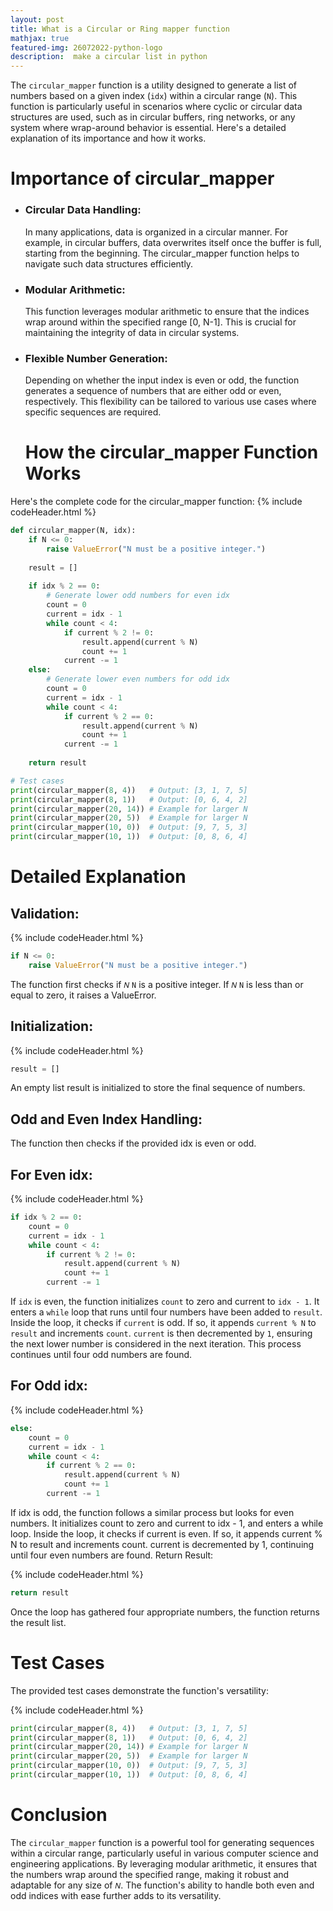 ```yaml
---
layout: post
title: What is a Circular or Ring mapper function
mathjax: true
featured-img: 26072022-python-logo
description:  make a circular list in python
---
```


The `circular_mapper` function is a utility designed to generate a list of numbers based on a given index (`idx`) within a circular range (`N`). This function is particularly useful in scenarios where cyclic or circular data structures are used, such as in circular buffers, ring networks, or any system where wrap-around behavior is essential. Here's a detailed explanation of its importance and how it works.


# Importance of circular_mapper

* ### Circular Data Handling:
  In many applications, data is organized in a circular manner. For example, in circular buffers, data overwrites itself once the buffer is full, starting from the beginning. The circular_mapper function helps to navigate such data structures efficiently.

* ### Modular Arithmetic:
    This function leverages modular arithmetic to ensure that the indices wrap around within the specified range [0, N-1]. This is crucial for maintaining the integrity of data in circular systems.

* ### Flexible Number Generation:
  Depending on whether the input index is even or odd, the function generates a sequence of numbers that are either odd or even, respectively. This flexibility can be tailored to various use cases where specific sequences are required.

  # How the circular_mapper Function Works
  
Here's the complete code for the circular_mapper function:
{% include codeHeader.html %}
```python
def circular_mapper(N, idx):
    if N <= 0:
        raise ValueError("N must be a positive integer.")
    
    result = []
    
    if idx % 2 == 0:
        # Generate lower odd numbers for even idx
        count = 0
        current = idx - 1
        while count < 4:
            if current % 2 != 0:
                result.append(current % N)
                count += 1
            current -= 1
    else:
        # Generate lower even numbers for odd idx
        count = 0
        current = idx - 1
        while count < 4:
            if current % 2 == 0:
                result.append(current % N)
                count += 1
            current -= 1
    
    return result

# Test cases
print(circular_mapper(8, 4))   # Output: [3, 1, 7, 5]
print(circular_mapper(8, 1))   # Output: [0, 6, 4, 2]
print(circular_mapper(20, 14)) # Example for larger N
print(circular_mapper(20, 5))  # Example for larger N
print(circular_mapper(10, 0))  # Output: [9, 7, 5, 3]
print(circular_mapper(10, 1))  # Output: [0, 8, 6, 4]
```
# Detailed Explanation
## Validation:

{% include codeHeader.html %}
```python
if N <= 0:
    raise ValueError("N must be a positive integer.")
```

The function first checks if 
`𝑁`
`N` is a positive integer. If 
`𝑁`
`N` is less than or equal to zero, it raises a ValueError.

## Initialization:

{% include codeHeader.html %}
```python
result = []
```
An empty list result is initialized to store the final sequence of numbers.
## Odd and Even Index Handling:

The function then checks if the provided idx is even or odd.
## For Even idx:

{% include codeHeader.html %}
```python
if idx % 2 == 0:
    count = 0
    current = idx - 1
    while count < 4:
        if current % 2 != 0:
            result.append(current % N)
            count += 1
        current -= 1
```

If `idx` is even, the function initializes `count` to zero and current to `idx - 1`. It enters a `while` loop that runs until four numbers have been added to `result`.
Inside the loop, it checks if `current` is odd. If so, it appends `current % N` to `result` and increments `count`.
`current` is then decremented by `1`, ensuring the next lower number is considered in the next iteration.
This process continues until four odd numbers are found.
## For Odd idx:

{% include codeHeader.html %}
```python
else:
    count = 0
    current = idx - 1
    while count < 4:
        if current % 2 == 0:
            result.append(current % N)
            count += 1
        current -= 1
```

If idx is odd, the function follows a similar process but looks for even numbers.
It initializes count to zero and current to idx - 1, and enters a while loop.
Inside the loop, it checks if current is even. If so, it appends current % N to result and increments count.
current is decremented by 1, continuing until four even numbers are found.
Return Result:

{% include codeHeader.html %}
```python
return result
```
Once the loop has gathered four appropriate numbers, the function returns the result list.
# Test Cases
The provided test cases demonstrate the function's versatility:

{% include codeHeader.html %}
```python
print(circular_mapper(8, 4))   # Output: [3, 1, 7, 5]
print(circular_mapper(8, 1))   # Output: [0, 6, 4, 2]
print(circular_mapper(20, 14)) # Example for larger N
print(circular_mapper(20, 5))  # Example for larger N
print(circular_mapper(10, 0))  # Output: [9, 7, 5, 3]
print(circular_mapper(10, 1))  # Output: [0, 8, 6, 4]
```
# Conclusion
The `circular_mapper` function is a powerful tool for generating sequences within a circular range, particularly useful in various computer science and engineering applications. By leveraging modular arithmetic, it ensures that the numbers wrap around the specified range, making it robust and adaptable for any size of 
`𝑁`. The function's ability to handle both even and odd indices with ease further adds to its versatility.

  
